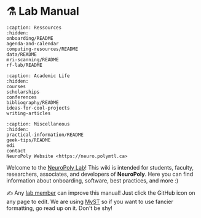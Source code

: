 # <span>⚗️</span> Lab Manual

```{toctree}
:caption: Ressources
:hidden:
onboarding/README
agenda-and-calendar
computing-resources/README
data/README
mri-scanning/README
rf-lab/README
```

```{toctree}
:caption: Academic Life
:hidden:
courses
scholarships
conferences
bibliography/README
ideas-for-cool-projects
writing-articles
```

```{toctree}
:caption: Miscellaneous
:hidden:
practical-information/README
geek-tips/README
edi
contact
NeuroPoly Website <https://neuro.polymtl.ca>
```

Welcome to the [NeuroPoly Lab](https://www.neuro.polymtl.ca/)! This wiki is intended for students, faculty, researchers, associates, and developers of **NeuroPoly**. Here you can find information about onboarding, software, best practices, and more :\)

✍️ Any [lab member](https://github.com/orgs/neuropoly/people) can improve this manual! Just click the GitHub icon on any page to edit. We are using [MyST](https://myst-parser.readthedocs.io/) so if you want to use fancier formatting, go read up on it. Don't be shy!
